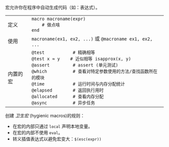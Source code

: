 宏允许你在程序中自动生成代码（如：表达式）。

|         |                                                            |
| ------- | ---------------------------------------------------------- |
| 定义    | `macro macroname(expr)`<br>`    # 做点啥`<br>`end`          |
| 使用    | `macroname(ex1, ex2, ...)` 或 `@macroname ex1, ex2, ...`    |
| 内置的宏 | `@test           # 精确相等`<br>`@test x ≈ y    # 近似相等 isapprox(x, y)`<br>`@assert         # assert (单元测试)`<br>`@which          # 查看对特定参数使用的方法/查找函数所在的模块`<br>`@time           # 运行时间与内存分配统计`<br>`@elapsed        # 返回执行用时`<br>`@allocated      # 查看内存分配`<br>`@async          # 异步任务` |


创建 *卫生宏* (hygienic macros)的规则：

- 在宏的内部只通过 `local` 声明本地变量。
- 在宏的内部不使用 `eval`。
- 转义插值表达式以避免宏变大：`$(esc(expr))`
